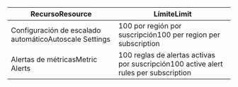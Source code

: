 
| <span data-ttu-id="cc445-101">Recurso</span><span class="sxs-lookup"><span data-stu-id="cc445-101">Resource</span></span> | <span data-ttu-id="cc445-102">Límite</span><span class="sxs-lookup"><span data-stu-id="cc445-102">Limit</span></span> |
| --- | --- |
| <span data-ttu-id="cc445-103">Configuración de escalado automático</span><span class="sxs-lookup"><span data-stu-id="cc445-103">Autoscale Settings</span></span> |<span data-ttu-id="cc445-104">100 por región por suscripción</span><span class="sxs-lookup"><span data-stu-id="cc445-104">100 per region per subscription</span></span> |
| <span data-ttu-id="cc445-105">Alertas de métricas</span><span class="sxs-lookup"><span data-stu-id="cc445-105">Metric Alerts</span></span> |<span data-ttu-id="cc445-106">100 reglas de alertas activas por suscripción</span><span class="sxs-lookup"><span data-stu-id="cc445-106">100 active alert rules per subscription</span></span> |
